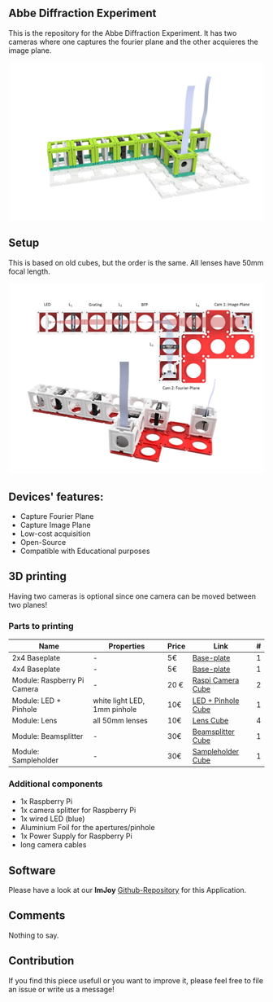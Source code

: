 ## Abbe Diffraction Experiment
This is the repository for the Abbe Diffraction Experiment. It has two cameras where one captures the fourier plane and the other acquieres the image plane.

<p align="center">
<img src="./IMAGES/Application_Abbe-Experiment_v2.png" width="500">
</p>

## Setup
This is based on old cubes, but the order is the same. All lenses have 50mm focal length.
<p align="center">
<img src="./IMAGES/Abbe_Experiment_3.jpg.png" width="500">
</p>

## Devices' features:

* Capture Fourier Plane
* Capture Image Plane
* Low-cost acquisition
* Open-Source
* Compatible with Educational purposes


## 3D printing

Having two cameras is optional since one camera can be moved between two planes!

### Parts to printing

|  Name | Properties  |  Price | Link  | # |
|---|---|---|---|---|
|  2x4 Baseplate | - | 5€  | [Base-plate](../ASSEMBLY_BASE/)  | 1|
|  4x4 Baseplate | - | 5€  | [Base-plate](../ASSEMBLY_BASE/)  | 1|
|  Module: Raspberry Pi Camera | -  | 20 €  | [Raspi Camera Cube](../ASSEMBLY_CUBE_RaspiCam_v2)  | 2|
|  Module: LED + Pinhole  | white light LED, 1mm pinhole | 10€  | [LED + Pinhole Cube](../ASSEMBLY_CUBE_Lens_v2)  | 1|
|  Module: Lens | all 50mm lenses | 10€  | [Lens Cube](../ASSEMBLY_CUBE_Lens_v2)  | 4 |
|  Module: Beamsplitter | - | 30€  | [Beamsplitter Cube](../ASSEMBLY_CUBE_Beamsplitter_v2)  | 1 |
|  Module: Sampleholder | - | 30€  | [Sampleholder Cube](../ASSEMBLY_CUBE_Sample_Holder_v2)  | 1 |


### Additional components

* 1x Raspberry Pi
* 1x camera splitter for Raspberry Pi
* 1x wired LED (blue)
* Aluminium Foil for the apertures/pinhole
* 1x Power Supply for Raspberry Pi
* long camera cables



## Software
Please have a look at our **ImJoy** [Github-Repository](https://github.com/bionanoimaging/UC2-ImJoy-GIT) for this Application.

## Comments
Nothing to say.

## Contribution
If you find this piece usefull or you want to improve it, please feel free to file an issue or write us a message!

